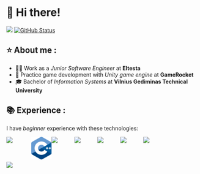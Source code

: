 # 👋 Hi there!
<a href="https://github.com/rengetsu"><img src="https://github-readme-stats.vercel.app/api/top-langs/?username=rengetsu&theme=graywhite&hide=blade,C&langs_count=3)"/></a>&nbsp;[![GitHub Status](https://github-readme-stats.vercel.app/api?username=rengetsu&&show_icons=true&theme=graywhite&line_height=27)](https://maxbase.org)

## :star: About me :
  *  👨‍💻 Work as a *Junior Software Engineer* at **Eltesta**
  * :game_die: Practice game development with *Unity game engine* at **GameRocket** 
  * :mortar_board: Bachelor of *Information Systems* at **Vilnius Gediminas Technical University**

## 📚 Experience :
I have *beginner* experience with these technologies:

<img align="left" src="https://user-images.githubusercontent.com/33583122/122727486-bee09180-d27f-11eb-8d7d-21589dd15793.png" width="65"/>
<img align="left" src="https://github.com/Alaamimi/Alaamimi/blob/main/Src/1200px-ISO_C%2B%2B_Logo.svg.png" width="53"/>
<img align="left" src="https://user-images.githubusercontent.com/33583122/122727114-5c879100-d27f-11eb-9a26-6a3473c7bc4e.png" width="60"/>
<img align="left" src="https://i.ibb.co/pjwf1VB/unity-logo.png" width="60"/>
<img align="left" src="https://i.ibb.co/7Y1Km6Y/php.png" width="60"/>
<img align="left" src="https://user-images.githubusercontent.com/33583122/122710804-b2513e80-d269-11eb-8f44-a464f830fc7b.png" width="60"/>
<img align="left" src="https://i.ibb.co/1rtWX0F/OpenGL.png" width="140"/>

<br/><br/><br/>

![](https://komarev.com/ghpvc/?username=rengetsu)
